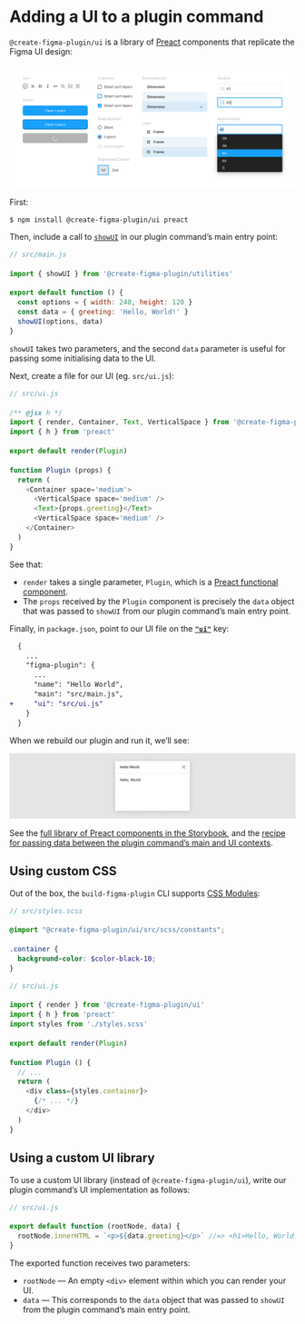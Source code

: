 # Adding a UI to a plugin command

`@create-figma-plugin/ui` is a library of [Preact](https://preactjs.com/) components that replicate the Figma UI design:

[![UI components from `@create-figma-plugin/ui`: Icon, Button, Checkbox, Radio Buttons, Segmented Control, Selectable List, Layer, Textbox, Autocomplete](/media/ui-figma-components.png)](https://yuanqing.github.io/create-figma-plugin/)

First:

```
$ npm install @create-figma-plugin/ui preact
```

Then, include a call to [`showUI`](/docs/utility-functions.md#showuioptions--data) in our plugin command’s main entry point:

```js
// src/main.js

import { showUI } from '@create-figma-plugin/utilities'

export default function () {
  const options = { width: 240, height: 120 }
  const data = { greeting: 'Hello, World!' }
  showUI(options, data)
}
```

`showUI` takes two parameters, and the second `data` parameter is useful for passing some initialising data to the UI.

Next, create a file for our UI (eg. `src/ui.js`):

```js
// src/ui.js

/** @jsx h */
import { render, Container, Text, VerticalSpace } from '@create-figma-plugin/ui'
import { h } from 'preact'

export default render(Plugin)

function Plugin (props) {
  return (
    <Container space='medium'>
      <VerticalSpace space='medium' />
      <Text>{props.greeting}</Text>
      <VerticalSpace space='medium' />
    </Container>
  )
}
```

See that:

- `render` takes a single parameter, `Plugin`, which is a [Preact functional component](https://preactjs.com/guide/v10/components#functional-components).
- The `props` received by the `Plugin` component is precisely the `data` object that was passed to `showUI` from our plugin command’s main entry point.

Finally, in `package.json`, point to our UI file on the [**`"ui"`**](/docs/configuration.md#ui) key:

```diff
  {
    ...
    "figma-plugin": {
      ...
      "name": "Hello World",
      "main": "src/main.js",
+     "ui": "src/ui.js"
    }
  }
```

When we rebuild our plugin and run it, we’ll see:

![Figma plugin UI modal containing a “Hello, World” message in the Figma UI style](/media/ui-hello-world-figma.png)

See the [full library of Preact components in the Storybook](https://yuanqing.github.io/create-figma-plugin/), and the [recipe for passing data between the plugin command’s main and UI contexts](/docs/recipes/data-passing.md#readme).

## Using custom CSS

Out of the box, the `build-figma-plugin` CLI supports [CSS Modules](https://github.com/css-modules/css-modules):

```scss
// src/styles.scss

@import "@create-figma-plugin/ui/src/scss/constants";

.container {
  background-color: $color-black-10;
}
```

```js
// src/ui.js

import { render } from '@create-figma-plugin/ui'
import { h } from 'preact'
import styles from './styles.scss'

export default render(Plugin)

function Plugin () {
  // ...
  return (
    <div class={styles.container}>
      {/* ... */}
    </div>
  )
}
```

## Using a custom UI library

To use a custom UI library (instead of `@create-figma-plugin/ui`), write our plugin command’s UI implementation as follows:

```js
// src/ui.js

export default function (rootNode, data) {
  rootNode.innerHTML = `<p>${data.greeting}</p>` //=> <h1>Hello, World!</h1>
}
```

The exported function receives two parameters:
- `rootNode` — An empty `<div>` element within which you can render your UI.
- `data` — This corresponds to the `data` object that was passed to `showUI` from the plugin command’s main entry point.
